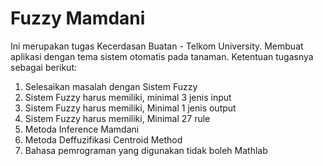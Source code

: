 # Fuzzy Mamdani
Ini merupakan tugas Kecerdasan Buatan - Telkom University. Membuat aplikasi dengan tema sistem otomatis pada tanaman. Ketentuan tugasnya sebagai berikut:
1.  Selesaikan masalah dengan Sistem Fuzzy
2.  Sistem Fuzzy harus memiliki, minimal 3 jenis input
3.  Sistem Fuzzy harus memiliki, Minimal 1 jenis output
4.  Sistem Fuzzy harus memiliki, Minimal 27 rule
5.  Metoda Inference Mamdani
6.  Metoda Deffuzifikasi Centroid Method
7.  Bahasa pemrograman yang digunakan tidak boleh Mathlab
